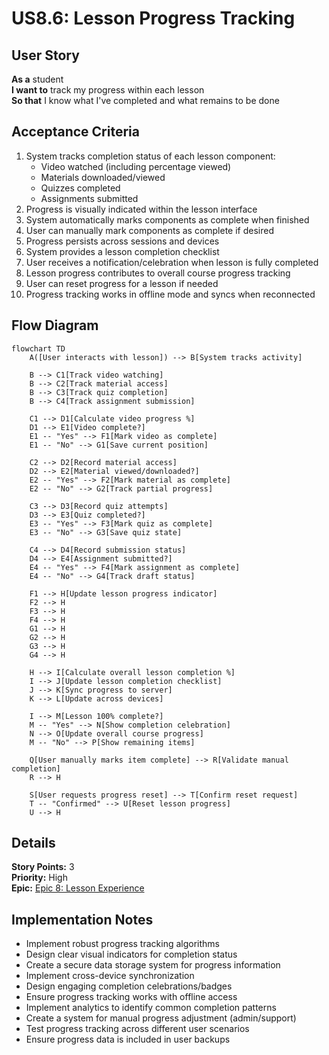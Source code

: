 # US8.6: Lesson Progress Tracking

## User Story

**As a** student  
**I want to** track my progress within each lesson  
**So that** I know what I've completed and what remains to be done

## Acceptance Criteria

1. System tracks completion status of each lesson component:
   - Video watched (including percentage viewed)
   - Materials downloaded/viewed
   - Quizzes completed
   - Assignments submitted
2. Progress is visually indicated within the lesson interface
3. System automatically marks components as complete when finished
4. User can manually mark components as complete if desired
5. Progress persists across sessions and devices
6. System provides a lesson completion checklist
7. User receives a notification/celebration when lesson is fully completed
8. Lesson progress contributes to overall course progress tracking
9. User can reset progress for a lesson if needed
10. Progress tracking works in offline mode and syncs when reconnected

## Flow Diagram

```mermaid
flowchart TD
    A([User interacts with lesson]) --> B[System tracks activity]

    B --> C1[Track video watching]
    B --> C2[Track material access]
    B --> C3[Track quiz completion]
    B --> C4[Track assignment submission]

    C1 --> D1[Calculate video progress %]
    D1 --> E1[Video complete?]
    E1 -- "Yes" --> F1[Mark video as complete]
    E1 -- "No" --> G1[Save current position]

    C2 --> D2[Record material access]
    D2 --> E2[Material viewed/downloaded?]
    E2 -- "Yes" --> F2[Mark material as complete]
    E2 -- "No" --> G2[Track partial progress]

    C3 --> D3[Record quiz attempts]
    D3 --> E3[Quiz completed?]
    E3 -- "Yes" --> F3[Mark quiz as complete]
    E3 -- "No" --> G3[Save quiz state]

    C4 --> D4[Record submission status]
    D4 --> E4[Assignment submitted?]
    E4 -- "Yes" --> F4[Mark assignment as complete]
    E4 -- "No" --> G4[Track draft status]

    F1 --> H[Update lesson progress indicator]
    F2 --> H
    F3 --> H
    F4 --> H
    G1 --> H
    G2 --> H
    G3 --> H
    G4 --> H

    H --> I[Calculate overall lesson completion %]
    I --> J[Update lesson completion checklist]
    J --> K[Sync progress to server]
    K --> L[Update across devices]

    I --> M[Lesson 100% complete?]
    M -- "Yes" --> N[Show completion celebration]
    N --> O[Update overall course progress]
    M -- "No" --> P[Show remaining items]

    Q[User manually marks item complete] --> R[Validate manual completion]
    R --> H

    S[User requests progress reset] --> T[Confirm reset request]
    T -- "Confirmed" --> U[Reset lesson progress]
    U --> H
```

## Details

**Story Points:** 3  
**Priority:** High  
**Epic:** [Epic 8: Lesson Experience](./README.md)

## Implementation Notes

- Implement robust progress tracking algorithms
- Design clear visual indicators for completion status
- Create a secure data storage system for progress information
- Implement cross-device synchronization
- Design engaging completion celebrations/badges
- Ensure progress tracking works with offline access
- Implement analytics to identify common completion patterns
- Create a system for manual progress adjustment (admin/support)
- Test progress tracking across different user scenarios
- Ensure progress data is included in user backups
